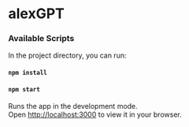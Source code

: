 
# alexGPT

### Available Scripts

In the project directory, you can run:
#### `npm install`
#### `npm start`

Runs the app in the development mode.\
Open [http://localhost:3000](http://localhost:3000) to view it in your browser.
